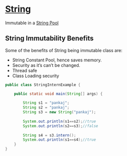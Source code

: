 # [String](https://www.journaldev.com/16928/java-string)

Immutable in a [String Pool](https://github.com/Janis-Rullis-IT/dev/blob/master/Infrastructure/Software/String-interning-String-pool.md)

## String Immutability Benefits

Some of the benefits of String being immutable class are:

* String Constant Pool, hence saves memory.
* Security as it’s can’t be changed.
* Thread safe
* Class Loading security

```java
public class StringInternExample {

	public static void main(String[] args) {
		
		String s1 = "pankaj";
		String s2 = "pankaj";
		String s3 = new String("pankaj");
		
		System.out.println(s1==s2);//true
		System.out.println(s2==s3);//false
		
		String s4 = s3.intern();
		System.out.println(s1==s4);//true
	}
}
```
